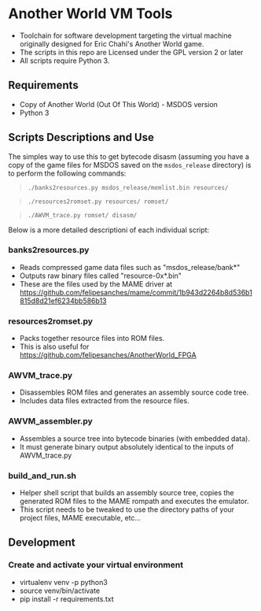 # Another World VM Tools

- Toolchain for software development targeting the virtual machine originally designed for Eric Chahi's Another World game.
- The scripts in this repo are Licensed under the GPL version 2 or later
- All scripts require Python 3.

## Requirements

- Copy of Another World (Out Of This World) - MSDOS version
- Python 3

## Scripts Descriptions and Use

The simples way to use this to get bytecode disasm (assuming you have a copy of the game files for MSDOS saved on the `msdos_release` directory) is to perform the following commands:

 > `./banks2resources.py msdos_release/memlist.bin resources/`

 > `./resources2romset.py resources/ romset/`

 > `./AWVM_trace.py romset/ disasm/`

Below is a more detailed descriptioni of each individual script:

### banks2resources.py
- Reads compressed game data files such as "msdos_release/bank*"
- Outputs raw binary files called "resource-0x*.bin"
- These are the files used by the MAME driver at https://github.com/felipesanches/mame/commit/1b943d2264b8d536b1815d8d21ef6234bb586b13

### resources2romset.py
- Packs together resource files into ROM files.
- This is also useful for https://github.com/felipesanches/AnotherWorld_FPGA

### AWVM_trace.py
- Disassembles ROM files and generates an assembly source code tree.
- Includes data files extracted from the resource files.

### AWVM_assembler.py
- Assembles a source tree into bytecode binaries (with embedded data).
- It must generate binary output absolutely identical to the inputs of AWVM_trace.py

### build_and_run.sh
- Helper shell script that builds an assembly source tree, copies the generated ROM files to the MAME rompath and executes the emulator.
- This script needs to be tweaked to use the directory paths of your project files, MAME executable, etc...

## Development

### Create and activate your virtual environment
- virtualenv venv -p python3
- source venv/bin/activate
- pip install -r requirements.txt
